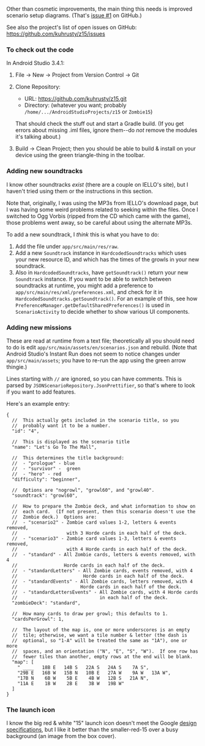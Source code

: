 Other than cosmetic improvements, the main thing this needs is
improved scenario setup diagrams.  (That's
[issue #1](https://github.com/kuhrusty/z15/issues/1) on GitHub.)

See also the project's list of open issues on GitHub:
https://github.com/kuhrusty/z15/issues

### To check out the code

In Android Studio 3.4.1:

1. File -> New -> Project from Version Control -> Git
1. Clone Repository:
   - URL: https://github.com/kuhrusty/z15.git
   - Directory: (whatever you want; probably
     `/home/.../AndroidStudioProjects/z15` or `Zombie15`)

   That should check the stuff out and start a Gradle build.  (If you
   get errors about missing .iml files, ignore them--do *not* remove the
   modules it's talking about.)
1. Build -> Clean Project; then you should be able to build & install on
   your device using the green triangle-thing in the toolbar.

### Adding new soundtracks

I know other soundtracks *exist* (there are a couple on IELLO's site),
but I haven't tried using them or the instructions in this section.

Note that, originally, I was using the MP3s from IELLO's download page,
but I was having some weird problems related to seeking within the
files.  Once I switched to Ogg Vorbis (ripped from the CD which came
with the game), those problems went away, so be careful about using the
alternate MP3s.

To add a new soundtrack, I *think* this is what you have to do:

1. Add the file under `app/src/main/res/raw`.
1. Add a new `Soundtrack` instance in `HardcodedSoundtracks` which uses
   your new resource ID, and which has the times of the growls in your
   new soundtrack.
1. Also in `HardcodedSoundtracks`, have `getSoundtrack()` return your
   new `Soundtrack` instance.  If you want to be able to switch between
   soundtracks at runtime, you might add a preference to
   `app/src/main/res/xml/preferences.xml`, and check for it in
   `HardcodedSoundtracks.getSoundtrack()`.  For an example of this, see
   how `PreferenceManager.getDefaultSharedPreferences()` is used in
   `ScenarioActivity` to decide whether to show various UI components.

### Adding new missions

These are read at runtime from a text file; theoretically all you should
need to do is edit `app/src/main/assets/en/scenarios.json` and rebuild.
(Note that Android Studio's Instant Run does not seem to notice changes
under `app/src/main/assets`; you have to re-run the app using the green
arrow thingie.)

Lines starting with `//` are ignored, so you can have comments.  This is
parsed by `JSONScenarioRepository.JsonPrettifier`, so that's where to
look if you want to add features.

Here's an example entry: 

```json5
{
  //  This actually gets included in the scenario title, so you
  //  probably want it to be a number.
  "id": "4",
  
  //  This is displayed as the scenario title
  "name": "Let's Go To The Mall",
  
  //  This determines the title background:
  //  - "prologue" - blue
  //  - "survivor" -  green
  //  - "hero" - red
  "difficulty": "beginner",
  
  //  Options are "nogrowl", "growl60", and "growl40".
  "soundtrack": "growl60",
  
  //  How to prepare the Zombie deck, and what information to show on
  //  each card.  (If not present, then this scenario doesn't use the
  //  Zombie deck.)  Options are:
  //  - "scenario2" - Zombie card values 1-2, letters & events removed,
  //                  with 3 Horde cards in each half of the deck.
  //  - "scenario3" - Zombie card values 1-3, letters & events removed,
  //                  with 4 Horde cards in each half of the deck.
  //  - "standard" - All Zombie cards, letters & events removed, with 4
  //                 Horde cards in each half of the deck.
  //  - "standardLetters" - All Zombie cards, events removed, with 4
  //                        Horde cards in each half of the deck.
  //  - "standardEvents" - All Zombie cards, letters removed, with 4
  //                       Horde cards in each half of the deck.
  //  - "standardLettersEvents" - All Zombie cards, with 4 Horde cards
  //                              in each half of the deck.
  "zombieDeck": "standard",
  
  //  How many cards to draw per growl; this defaults to 1.
  "cardsPerGrowl": 1,
  
  //  The layout of the map is, one or more underscores is an empty
  //  tile; otherwise, we want a tile number & letter (the dash is
  //  optional, so "1-A" will be treated the same as "1A"), one or more
  //  spaces, and an orientation ("N", "E", "S", "W").  If one row has
  //  fewer tiles than another, empty rows at the end will be blank.
  "map": [
    " ____   18B E   14B S   22A S   24A S    7A S",
    "29B E   16B W   15B N   10B E   27A W    9A W   13A W",
    "17B N    6B W    5B E    4B W   12B S   21A N",
    "11A E    1B W    2B E    3B W   19B W"
  ]
}
```

### The launch icon

I know the big red & white "15" launch icon doesn't meet the Google
[design specifications](https://developer.android.com/google-play/resources/icon-design-specifications),
but I like it better than the smaller-red-15 over a busy background (an
image from the box cover).
